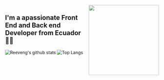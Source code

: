 <img align='right' src="https://media.giphy.com/media/M9gbBd9nbDrOTu1Mqx/giphy.gif" width="230">
<h2>I'm a apassionate Front End and Back end Developer from Ecuador👨‍💻</h2>

<!--<img src="https://media.giphy.com/media/VgCDAzcKvsR6OM0uWg/giphy.gif" width="50"> A little more about me... -->
![Reeveng's github stats](https://github-readme-stats.vercel.app/api?username=reeveng&show_icons=true&title_color=fff&icon_color=79ff97&text_color=9f9f9f&bg_color=151515)
![Top Langs](https://github-readme-stats.vercel.app/api/top-langs/?username=dasmorphy&layout=compact)




